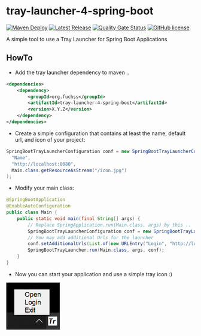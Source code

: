 # tray-launcher-4-spring-boot
[![Maven Deploy](https://github.com/dfuchss/tray-launcher-4-spring-boot/actions/workflows/deploy.yml/badge.svg)](https://github.com/dfuchss/tray-launcher-4-spring-boot/actions/workflows/deploy.yml)
[![Latest Release](https://img.shields.io/github/release/dfuchss/tray-launcher-4-spring-boot.svg)](https://github.com/dfuchss/tray-launcher-4-spring-boot/releases/latest)
[![Quality Gate Status](https://sonarcloud.io/api/project_badges/measure?project=dfuchss_tray-launcher-4-spring-boot&metric=alert_status)](https://sonarcloud.io/dashboard?id=dfuchss_tray-launcher-4-spring-boot)
[![GitHub license](https://img.shields.io/badge/license-MIT-blue.svg?style=square)](https://github.com/dfuchss/tray-launcher-4-spring-boot/blob/master/LICENSE.md)

A simple tool to use a Tray Launcher for Spring Boot Applications

## HowTo
* Add the tray launcher dependency to maven ..
```xml
<dependencies>
    <dependency>
        <groupId>org.fuchss</groupId>
        <artifactId>tray-launcher-4-spring-boot</artifactId>
        <version>X.Y.Z</version>
    </dependency>
</dependencies>
```
* Create a simple configuration that contains at least the name, default url, and icon of your project:
```java
SpringBootTrayLauncherConfiguration conf = new SpringBootTrayLauncherConfiguration(
  "Name", 
  "http://localhost:8080", 
  Main.class.getResourceAsStream("/icon.jpg")
);
```
* Modify your main class:
```java
@SpringBootApplication
@EnableAutoConfiguration
public class Main {
	public static void main(final String[] args) {
		// Replace SpringApplication.run(Main.class, args) by this ..
		SpringBootTrayLauncherConfiguration conf = new SpringBootTrayLauncherConfiguration("Name", "http://localhost:8080", Main.class.getResourceAsStream("/icon.jpg"));
		// You may add additional Urls for the launcher
		conf.setAdditionalUrls(List.of(new URLEntry("Login", "http://localhost:8080/login")));
		SpringBootTrayLauncher.run(Main.class, args, conf);
	}
}
```
* Now you can start your application and use a simple tray icon :) 

![tray-example](.github/img/tray-example.png)

